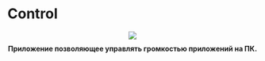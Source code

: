 # Control

<div align="center">
<img src="https://i.imgur.com/exHF6IJ.jpeg" align="center">
<h4 style="margin-top: 10px;">
    Приложение позволяющее управлять громкостью приложений на ПК. 

</h4>
</div>

